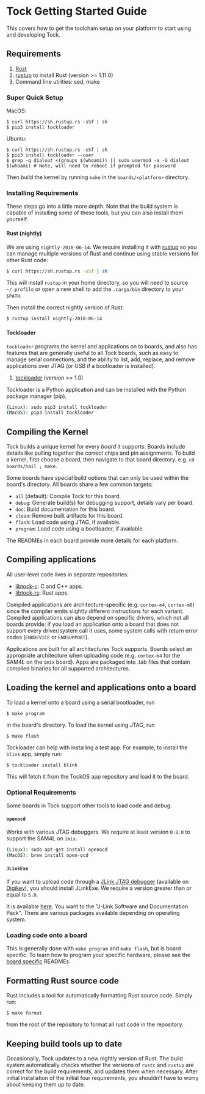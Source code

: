 Tock Getting Started Guide
==========================

This covers how to get the toolchain setup on your platform to start using and
developing Tock.

## Requirements

1. [Rust](http://www.rust-lang.org/)
2. [rustup](https://rustup.rs/) to install Rust (version >= 1.11.0)
3. Command line utilities: sed, make

### Super Quick Setup

MacOS:
```
$ curl https://sh.rustup.rs -sSf | sh
$ pip3 install tockloader
```

Ubuntu:
```
$ curl https://sh.rustup.rs -sSf | sh
$ pip3 install tockloader --user
$ grep -q dialout <(groups $(whoami)) || sudo usermod -a -G dialout $(whoami) # Note, will need to reboot if prompted for password
```

Then build the kernel by running `make` in the `boards/<platform>` directory.

### Installing Requirements

These steps go into a little more depth. Note that the build system is capable
of installing some of these tools, but you can also install them yourself.

#### Rust (nightly)

We are using `nightly-2018-06-14`. We require
installing it with [rustup](http://www.rustup.rs) so you can manage multiple
versions of Rust and continue using stable versions for other Rust code:

```bash
$ curl https://sh.rustup.rs -sSf | sh
```

This will install `rustup` in your home directory, so you will need to
source `~/.profile` or open a new shell to add the `.cargo/bin` directory
to your `$PATH`.

Then install the correct nightly version of Rust:

```bash
$ rustup install nightly-2018-06-14
```

#### Tockloader

`tockloader` programs the kernel and applications on to boards, and also has
features that are generally useful to all Tock boards, such as easy to manage
serial connections, and the ability to list, add, replace, and remove
applications over JTAG (or USB if a bootloader is installed).

1. [tockloader](https://github.com/tock/tockloader) (version >= 1.0)

Tockloader is a Python application and can be installed with the Python
package manager (pip).

```bash
(Linux): sudo pip3 install tockloader
(MacOS): pip3 install tockloader
```

## Compiling the Kernel

Tock builds a unique kernel for every _board_ it supports. Boards include
details like pulling together the correct chips and pin assignments. To
build a kernel, first choose a board, then navigate to that board directory.
e.g. `cd boards/hail ; make`.

Some boards have special build options that can only be used within the board's
directory.  All boards share a few common targets:

  - `all` (default): Compile Tock for this board.
  - `debug`: Generate build(s) for debugging support, details vary per board.
  - `doc`: Build documentation for this board.
  - `clean`: Remove built artifacts for this board.
  - `flash`: Load code using JTAG, if available.
  - `program`: Load code using a bootloader, if available.

The READMEs in each board provide more details for each platform.

## Compiling applications

All user-level code lives in separate repositories:

- [libtock-c](https://github.com/tock/libtock-c): C and C++ apps.
- [libtock-rs](https://github.com/tock/libtock-rs): Rust apps.

Compiled applications are architecture-specific (e.g. `cortex-m4`,
`cortex-m0`) since the compiler emits slightly different instructions
for each variant. Compiled applications can also depend on specific
drivers, which not all boards provide; if you load an application onto
a board that does not support every driver/system call it uses, some
system calls with return error codes (`ENODEVICE` or `ENOSUPPORT`).

Applications are built for all architectures Tock supports. Boards select an
appropriate architecture when uploading code (e.g. `cortex-m4` for the SAM4L on
the `imix` board). Apps are packaged into .tab files that contain compiled
binaries for all supported architectures.

## Loading the kernel and applications onto a board

To load a kernel onto a board using a serial bootloader, run

    $ make program

in the board's directory. To load the kernel using JTAG, run

    $ make flash

Tockloader can help with installing a test app. For example, to install
the `blink` app, simply run:

    $ tockloader install blink

This will fetch it from the TockOS app repository and load it to the board.

### Optional Requirements

Some boards in Tock support other tools to load code and debug.

#### `openocd`

Works with various JTAG debuggers. We require at least version `0.8.0` to
support the SAM4L on `imix`.

```bash
(Linux): sudo apt-get install openocd
(MacOS): brew install open-ocd
```

#### `JLinkExe`

If you want to upload code through a [JLink JTAG
debugger](https://www.segger.com/j-link-edu.html) (available on
[Digikey](https://www.digikey.com/product-detail/en/segger-microcontroller-systems/8.08.90-J-LINK-EDU/899-1008-ND/2263130)), you should install JLinkExe. We require a version greater than or equal to `5.0`.

It is available [here](https://www.segger.com/downloads/jlink). You want to the
"J-Link Software and Documentation Pack". There are various packages available
depending on operating system.

### Loading code onto a board

This is generally done with `make program` and `make flash`, but is board
specific. To learn how to program your specific hardware, please see
the [board specific](../boards/README.md) READMEs.


## Formatting Rust source code

Rust includes a tool for automatically formatting Rust source
code. Simply run:

    $ make format

from the root of the repository to format all rust code in the repository.

## Keeping build tools up to date

Occasionally, Tock updates to a new nightly version of Rust. The build system
automatically checks whether the versions of `rustc` and `rustup` are correct
for the build requirements, and updates them when necessary. After initial
installation of the initial four requirements, you shouldn't have to worry
about keeping them up to date.
